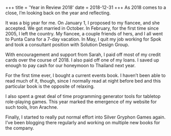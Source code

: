 +++
title = 'Year in Review 2018'
date = 2018-12-31
+++
As 2018 comes to a close, I’m looking back on the year and reflecting.

It was a big year for me. On January 1, I proposed to my fiancee, and she accepted. We got married in October. In February, for the first time since 2005, I left the country. My fiancee, a couple friends of hers, and I all went to Punta Cana for a 7-day vacation. In May, I quit my job working for Spok and took a consultant position with Solution Design Group.

With encouragement and support from Sarah, I paid off most of my credit cards over the course of 2018. I also paid off one of my loans. I saved up enough to pay cash for our honeymoon to Thailand next year.

For the first time ever, I bought a current events book. I haven’t been able to read much of it, though, since I normally read at night before bed and this particular book is the opposite of relaxing.

I also spent a great deal of time programming generator tools for tabletop role-playing games. This year marked the emergence of my website for such tools, Iron Arachne.

Finally, I started to really put normal effort into Silver Gryphon Games again. I’ve been blogging there regularly and working on multiple new books for the company.